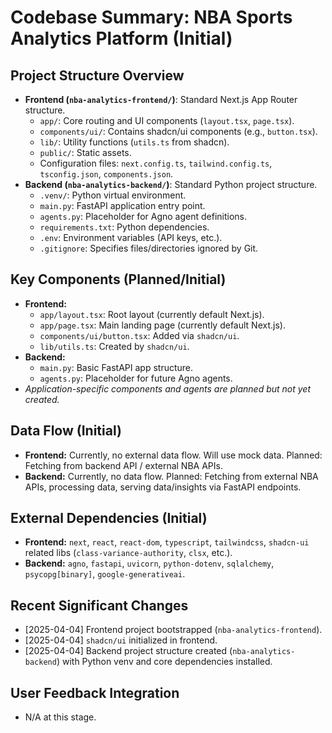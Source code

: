 # Codebase Summary: NBA Sports Analytics Platform (Initial)

## Project Structure Overview

*   **Frontend (`nba-analytics-frontend/`)**: Standard Next.js App Router structure.
    *   `app/`: Core routing and UI components (`layout.tsx`, `page.tsx`).
    *   `components/ui/`: Contains shadcn/ui components (e.g., `button.tsx`).
    *   `lib/`: Utility functions (`utils.ts` from shadcn).
    *   `public/`: Static assets.
    *   Configuration files: `next.config.ts`, `tailwind.config.ts`, `tsconfig.json`, `components.json`.
*   **Backend (`nba-analytics-backend/`)**: Standard Python project structure.
    *   `.venv/`: Python virtual environment.
    *   `main.py`: FastAPI application entry point.
    *   `agents.py`: Placeholder for Agno agent definitions.
    *   `requirements.txt`: Python dependencies.
    *   `.env`: Environment variables (API keys, etc.).
    *   `.gitignore`: Specifies files/directories ignored by Git.

## Key Components (Planned/Initial)

*   **Frontend:**
    *   `app/layout.tsx`: Root layout (currently default Next.js).
    *   `app/page.tsx`: Main landing page (currently default Next.js).
    *   `components/ui/button.tsx`: Added via `shadcn/ui`.
    *   `lib/utils.ts`: Created by `shadcn/ui`.
*   **Backend:**
    *   `main.py`: Basic FastAPI app structure.
    *   `agents.py`: Placeholder for future Agno agents.
*   *Application-specific components and agents are planned but not yet created.*

## Data Flow (Initial)

*   **Frontend:** Currently, no external data flow. Will use mock data. Planned: Fetching from backend API / external NBA APIs.
*   **Backend:** Currently, no data flow. Planned: Fetching from external NBA APIs, processing data, serving data/insights via FastAPI endpoints.

## External Dependencies (Initial)

*   **Frontend:** `next`, `react`, `react-dom`, `typescript`, `tailwindcss`, `shadcn-ui` related libs (`class-variance-authority`, `clsx`, etc.).
*   **Backend:** `agno`, `fastapi`, `uvicorn`, `python-dotenv`, `sqlalchemy`, `psycopg[binary]`, `google-generativeai`.

## Recent Significant Changes

*   [2025-04-04] Frontend project bootstrapped (`nba-analytics-frontend`).
*   [2025-04-04] `shadcn/ui` initialized in frontend.
*   [2025-04-04] Backend project structure created (`nba-analytics-backend`) with Python venv and core dependencies installed.

## User Feedback Integration

*   N/A at this stage.